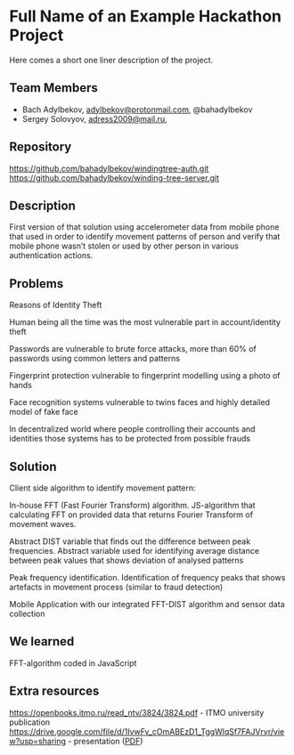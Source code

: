 # Full Name of an Example Hackathon Project

Here comes a short one liner description of the project.

## Team Members

* Bach Adylbekov, adylbekov@protonmail.com, @bahadylbekov
* Sergey Solovyov, adress2009@mail.ru,

## Repository

https://github.com/bahadylbekov/windingtree-auth.git
https://github.com/bahadylbekov/winding-tree-server.git

## Description

First version of that solution using accelerometer data from mobile phone that used in order to identify movement patterns of person and verify that mobile phone wasn’t stolen or used by other person in various authentication actions.

## Problems

Reasons of Identity Theft

Human being all the time was the most vulnerable part in account/identity theft

Passwords are vulnerable to brute force attacks, more than 60% of passwords using common letters and patterns

Fingerprint protection vulnerable to fingerprint modelling using a photo of hands

Face recognition systems vulnerable to twins faces and highly detailed model of fake face

In decentralized world where people controlling their accounts and identities those systems has to be protected from possible frauds

## Solution

Client side algorithm to identify movement pattern:

In-house FFT (Fast Fourier Transform) algorithm. JS-algorithm that calculating FFT on provided data that returns Fourier Transform of movement waves.

Abstract DIST variable that finds out the difference between peak frequencies. Abstract variable used for identifying average distance between peak values that shows deviation of analysed patterns

Peak frequency identification. Identification of frequency peaks that shows artefacts in movement process (similar to fraud detection) 

Mobile Application with our integrated FFT-DIST algorithm and sensor data collection

## We learned

FFT-algorithm coded in JavaScript

## Extra resources

https://openbooks.itmo.ru/read_ntv/3824/3824.pdf - ITMO university publication
https://drive.google.com/file/d/1IvwFv_cOmABEzD1_TggWlqSf7FAJVryr/view?usp=sharing - presentation ([PDF](https://drive.google.com/file/d/1xlFT7JIQQWmYoh4qp3KEPgxn5QfkiIeY/view?usp=sharing))


